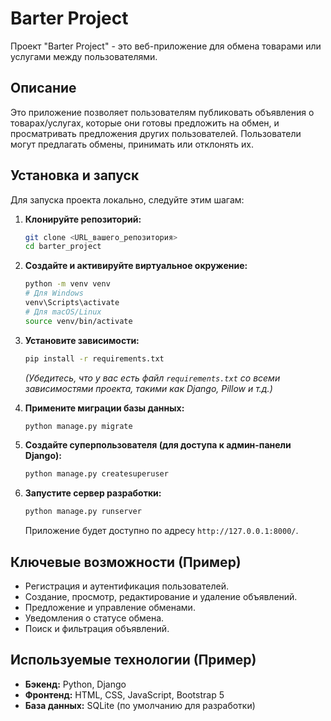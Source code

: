 # Barter Project

Проект "Barter Project" - это веб-приложение для обмена товарами или услугами между пользователями.

## Описание

Это приложение позволяет пользователям публиковать объявления о товарах/услугах, которые они готовы предложить на обмен, и просматривать предложения других пользователей. Пользователи могут предлагать обмены, принимать или отклонять их.

## Установка и запуск

Для запуска проекта локально, следуйте этим шагам:

1.  **Клонируйте репозиторий:**
    ```bash
    git clone <URL_вашего_репозитория>
    cd barter_project
    ```

2.  **Создайте и активируйте виртуальное окружение:**
    ```bash
    python -m venv venv
    # Для Windows
    venv\Scripts\activate
    # Для macOS/Linux
    source venv/bin/activate
    ```

3.  **Установите зависимости:**
    ```bash
    pip install -r requirements.txt
    ```
    *(Убедитесь, что у вас есть файл `requirements.txt` со всеми зависимостями проекта, такими как Django, Pillow и т.д.)*

4.  **Примените миграции базы данных:**
    ```bash
    python manage.py migrate
    ```

5.  **Создайте суперпользователя (для доступа к админ-панели Django):**
    ```bash
    python manage.py createsuperuser
    ```

6.  **Запустите сервер разработки:**
    ```bash
    python manage.py runserver
    ```
    Приложение будет доступно по адресу `http://127.0.0.1:8000/`.

## Ключевые возможности (Пример)

- Регистрация и аутентификация пользователей.
- Создание, просмотр, редактирование и удаление объявлений.
- Предложение и управление обменами.
- Уведомления о статусе обмена.
- Поиск и фильтрация объявлений.

## Используемые технологии (Пример)

- **Бэкенд:** Python, Django
- **Фронтенд:** HTML, CSS, JavaScript, Bootstrap 5
- **База данных:** SQLite (по умолчанию для разработки)
